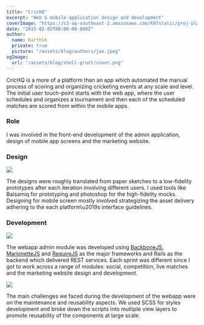 ```yaml
---
title: "CricHQ"
excerpt: "Web & mobile application design and development"
coverImage: "https://s3-ap-southeast-2.amazonaws.com/k97static/proj-placeholder/crichq.jpg"
date: "2015-02-02T00:00:00.000Z"
author:
  name: Karthik
  private: true
  picture: "/assets/blog/authors/joe.jpeg"
ogImage:
  url: "/assets/blog/shell-grunt/cover.png"
---
```


CricHQ is a more of a platform than an app which automated the manual process of scoring and organizing cricketing events at any scale and level. The initial user touch-point starts with the web app, where the user schedules and organizes a tournament and then each of the scheduled matches are scored from within the mobile apps.

### Role

I was involved in the front-end development of the admin application, design of mobile app screens and the marketing website.

### Design

![](/assets/work/crichq/chq-prototypes.png)

The designs were roughly translated from paper sketches to a low-fidelity prototypes after each iteration involving different users. I used tools like Balsamiq for prototyping and photoshop for the high-fidelity mocks. Designing for mobile screen mostly involved strategizing the asset delivery adhering to the each platform\u2019s interface guidelines.

### Development

![](/assets/work/crichq/chq-app.png)

The webapp admin module was developed using [BackboneJS](http://backbonejs.org/), [MarionetteJS](https://marionettejs.com/) and [RequireJS](http://requirejs.org/) as the major frameworks and Rails as the backend which delivered REST services. Each sprint was different since I got to work across a range of modules: social, competition, live matches and the marketing website design and development.

![](/assets/work/crichq/chq-app1.png)

The main challenges we faced during the development of the webapp were on the maintenance and reusability aspects. We used SCSS for styles development and broke down the scripts into multiple view layers to promote reusability of the components at large scale.
